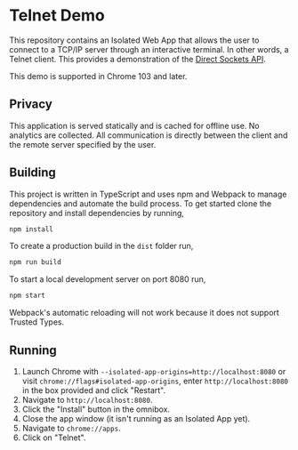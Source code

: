 # Telnet Demo

This repository contains an Isolated Web App that allows the user to connect to
a TCP/IP server through an interactive terminal. In other words, a Telnet
client. This provides a demonstration of the [Direct Sockets API].

This demo is supported in Chrome 103 and later.

## Privacy

This application is served statically and is cached for offline use. No
analytics are collected. All communication is directly between the client and
the remote server specified by the user.

## Building

This project is written in TypeScript and uses npm and Webpack to manage
dependencies and automate the build process. To get started clone the
repository and install dependencies by running,

```sh
npm install
```

To create a production build in the `dist` folder run,

```sh
npm run build
```

To start a local development server on port 8080 run,

```sh
npm start
```

Webpack's automatic reloading will not work because it does not support Trusted
Types.

## Running

1. Launch Chrome with `--isolated-app-origins=http://localhost:8080` or visit
   `chrome://flags#isolated-app-origins`, enter `http://localhost:8080` in
   the box provided and click "Restart".
1. Navigate to `http://localhost:8080`.
1. Click the "Install" button in the omnibox.
1. Close the app window (it isn't running as an Isolated App yet).
1. Navigate to `chrome://apps`.
1. Click on "Telnet".

[Direct Sockets API]: https://wicg.github.io/direct-sockets/
